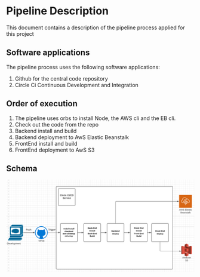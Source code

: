 # Pipeline Description

This document contains a description of the pipeline process
applied for this project

## Software applications

The pipeline process uses the following software applications:

1. Github for the central code repository
2. Circle Ci Continuous Development and Integration

## Order of execution

1. The pipeline uses orbs to install Node, the AWS cli and the EB cli.
2. Check out the code from the repo
3. Backend install and build
4. Backend deployment to AwS Elastic Beanstalk
5. FrontEnd install and build
6. FrontEnd deployment to AwS S3

## Schema

![Pipeline Schema](./screenshots/PipeLine_Services_Diagram.PNG)